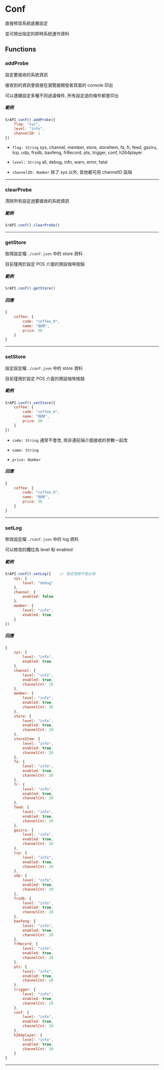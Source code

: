 # Conf

直接修改系統底層設定

並可撈出指定的即時系統運作資料

## Functions

### addProbe

設定要接收的系統資訊

接收到的資訊會直接在瀏覽器開發者頁面的 console 印出

可以連續設定多種不同過濾條件, 所有設定過的條件都會印出

##### 範例

```javascript
SrAPI.conf().addProbe({
    flag: "sys",
    level: "info",
    channelID: 1
})
```

- `flag: String` sys, channel, member, store, storeItem, fa, fr, feed, gaziru, tcp, udp, frsdb, baofeng, frRecord, pts, trigger, conf, h264player

- `level: String` all, debug, info, warn, error, fatal

- `channelID: Number` 除了 sys 以外, 其他都可用 channelID 區隔

---

### clearProbe

清除所有設定過要接收的系統資訊

##### 範例

```javascript
SrAPI.conf().clearProbe()
```

---

### getStore

取得設定檔 `./conf.json` 中的 store 資料

目前僅用於設定 POS 介面的預設咖啡按鈕

##### 範例

```javascript
SrAPI.conf().getStore()
```

##### 回應

```javascript
{
    coffee: {
        code: "coffee_0",
        name: "咖啡",
        price: 50
    }
}
```

---

### setStore

設定設定檔 `./conf.json` 中的 store 資料

目前僅用於設定 POS 介面的預設咖啡按鈕

##### 範例

```javascript
SrAPI.conf().setStore({
    coffee: {
        code: "coffee_0",
        name: "咖啡",
        price: 50
    }
})
```

- `code: String` 通常不會改, 除非連前端介面接收的參數一起改

- `name: String`

- `price: Number`


##### 回應

```javascript
{
    coffee: {
        code: "coffee_0",
        name: "咖啡",
        price: 50
    }
}
```

---

### setLog

修改設定檔 `./conf.json` 中的 log 資料

可以修改的欄位為 level 和 enabled

##### 範例

```javascript
SrAPI.conf().setLog({    // 設定值都不是必填
    sys: {
        level: "debug"
    },
    channel: {
        enabled: false
    },
    member: {
        level: "info",
        enabled: true
    }
})
```

##### 回應

```javascript
{
    sys: {
        level: "info",
        enabled: true
    },
    channel: {
        level: "info",
        enabled: true,
        channelCnt: 20
    },
    member: {
        level: "info",
        enabled: true,
        channelCnt: 20
    },
    store: {
        level: "info",
        enabled: true,
        channelCnt: 20
    },
    storeItem: {
        level: "info",
        enabled: true,
        channelCnt: 20
    },
    fa: {
        level: "info",
        enabled: true,
        channelCnt: 20
    },
    fr: {
        level: "info",
        enabled: true,
        channelCnt: 20
    },
    feed: {
        level: "info",
        enabled: true,
        channelCnt: 20
    },
    gaziru: {
        level: "info",
        enabled: true,
        channelCnt: 20
    },
    tcp: {
        level: "info",
        enabled: true,
        channelCnt: 20
    },
    udp: {
        level: "info",
        enabled: true,
        channelCnt: 20
    },
    frsdb: {
        level: "info",
        enabled: true,
        channelCnt: 20
    },
    baofeng: {
        level: "info",
        enabled: true,
        channelCnt: 20
    },
    frRecord: {
        level: "info",
        enabled: true,
        channelCnt: 20
    },
    pts: {
        level: "info",
        enabled: true,
        channelCnt: 20
    },
    trigger: {
        level: "info",
        enabled: true,
        channelCnt: 20
    },
    conf: {
        level: "info",
        enabled: true,
        channelCnt: 20
    },
    h264player: {
        level: "info",
        enabled: true,
        channelCnt: 20
    }
}
```

---
